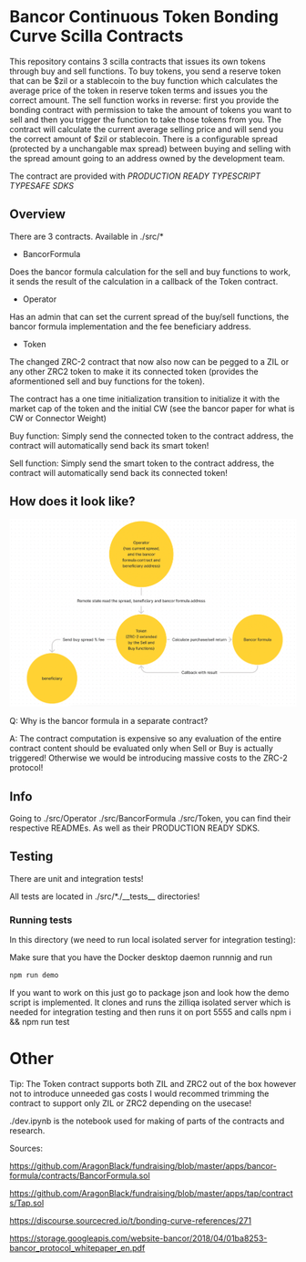 # Bancor Continuous Token Bonding Curve Scilla Contracts

This repository contains 3 scilla contracts that issues its own tokens through buy and sell functions. To buy tokens, you send a reserve token that can be $zil or a stablecoin to the buy function which calculates the average price of the token in reserve token terms and issues you the correct amount. The sell function works in reverse: first you provide the bonding contract with permission to take the amount of tokens you want to sell and then you trigger the function to take those tokens from you. The contract will calculate the current average selling price and will send you the correct amount of $zil or stablecoin. There is a configurable spread (protected by a unchangable max spread) between buying and selling with the spread amount going to an address owned by the development team.

The contract are provided with *PRODUCTION READY TYPESCRIPT TYPESAFE SDKS*

## Overview

There are 3 contracts. Available in ./src/*

-   BancorFormula

Does the bancor formula calculation for the sell and buy functions to work, it sends the result of the calculation in a callback of the Token contract.

-   Operator

Has an admin that can set the current spread of the buy/sell functions, the bancor formula implementation and the fee beneficiary address.

-   Token

The changed ZRC-2 contract that now also now can be pegged to a ZIL or any other ZRC2 token to make it its connected token (provides the aformentioned sell and buy functions for the token).

The contract has a one time initialization transition to initialize it with the market cap of the token and the initial CW (see the bancor paper for what is CW or Connector Weight)

Buy function: Simply send the connected token to the contract address, the contract will automatically send back its smart token!

Sell function: Simply send the smart token to the contract address, the contract will automatically send back its connected token!

## How does it look like?

![Chart of how it works](chart.png)

Q: Why is the bancor formula in a separate contract?

A: The contract computation is expensive so any evaluation of the entire contract content should be evaluated only when Sell or Buy is actually triggered! Otherwise we would be introducing massive costs to the ZRC-2 protocol!

## Info

Going to ./src/Operator ./src/BancorFormula ./src/Token, you can find their respective READMEs. As well as their PRODUCTION READY SDKS.

## Testing

There are unit and integration tests!

All tests are located in ./src/*./\_\_tests\_\_ directories!


### Running tests

In this directory (we need to run local isolated server for integration testing):

Make sure that you have the Docker desktop daemon runnnig and run

```bash
npm run demo
```

If you want to work on this just go to package json and look how the demo script is implemented. It clones and runs the zilliqa isolated server which is needed for integration testing and then runs it on port 5555 and calls npm i && npm run test

# Other

Tip: The Token contract supports both ZIL and ZRC2 out of the box however not to introduce unneeded gas costs I would recommed trimming the contract to support only ZIL or ZRC2 depending on the usecase!

./dev.ipynb is the notebook used for making of parts of the contracts and research.

Sources: 

https://github.com/AragonBlack/fundraising/blob/master/apps/bancor-formula/contracts/BancorFormula.sol

https://github.com/AragonBlack/fundraising/blob/master/apps/tap/contracts/Tap.sol

https://discourse.sourcecred.io/t/bonding-curve-references/271

https://storage.googleapis.com/website-bancor/2018/04/01ba8253-bancor_protocol_whitepaper_en.pdf